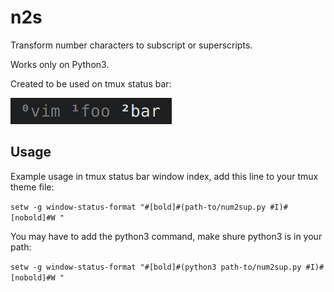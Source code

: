 # n2s
Transform number characters to subscript or superscripts.

Works only on Python3.

Created to be used on tmux status bar:

![alt tag](./example.png)

## Usage
Example usage in tmux status bar window index, add this line to your tmux theme file:

`setw -g window-status-format "#[bold]#(path-to/num2sup.py #I)#[nobold]#W "`

You may have to add the python3 command, make shure python3 is in your path:

`setw -g window-status-format "#[bold]#(python3 path-to/num2sup.py #I)#[nobold]#W "`

